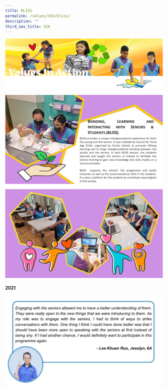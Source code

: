 ```yaml
---
title: BLISS
permalink: /values/VIA/bliss/
description: ""
third_nav_title: VIA
---
```

![](/images/Valuesbanner.png)

![](/images/VIA%20key%20programmes/BLISS%201.png)

![](/images/VIA%20key%20programmes/BLISS%202.png)

#### 2021
![](/images/VIA%20key%20programmes/BLISS%203.jpg)